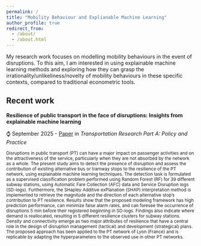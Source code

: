 ```yaml
---
permalink: /
title: "Mobility Behaviour and Explianable Machine Learning"
author_profile: true
redirect_from: 
  - /about/
  - /about.html
---
```

My research work focuses on modelling mobility behaviours in the event of disruptions. To this aim, I am interested in using explainable machine learning methods and exploring how they can grasp the irrationality/unlikeliness/novelty of mobility behaviours in these specific contexts, compared to traditional econometric tools.   

Recent work
------

**Resilience of public transport in the face of disruptions: Insights from explainable machine learning**  

:watch: September 2025 - [Paper](https://doi.org/10.1016/j.tra.2025.104550) in *Transportation Research Part A: Policy and Practice*



<small> Disruptions in public transport (PT) can have a major impact on passenger activities and on the attractiveness of the service, particularly when they are not absorbed by the network as a whole. The present study aims to detect the presence of disruption and assess the contribution of existing alternative bus or tramway stops to the resilience of the PT network, using explainable machine learning techniques. The detection task is formulated as a supervised classification problem performed using Random Forest (RF) for 39 different subway stations, using Automatic Fare Collection (AFC) data and Service Disruption logs (SD-logs). Furthermore, the SHapley Additive exPlanation (SHAP) interpretation method is implemented to retrieve the magnitude and the direction of each alternative stop’s contribution to PT resilience. Results show that the proposed modeling framework has high prediction performance, can minimize false alarm rates, and can foresee the occurrence of disruptions 5 min before their registered beginning in SD-logs. Findings also indicate where demand is reallocated, resulting in 5 different resilience clusters for subway stations. Density and connectivity emerge as two major attributes of resilience that have a central role in the design of disruption management (tactical) and development (strategical) plans. The proposed approach has been applied to the PT network of Lyon (France) and is replicable by adapting the hyperparameters to the observed use in other PT networks. </small>
